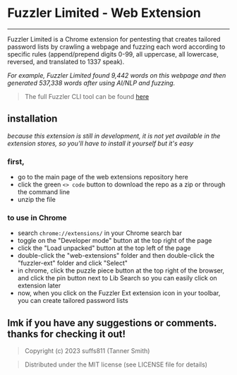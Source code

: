 # Fuzzler Limited - Web Extension
--------------
Fuzzler Limited is a Chrome extension for pentesting that creates tailored password lists by crawling a webpage and fuzzing each word according to specific rules (append/prepend digits 0-99, all uppercase, all lowercase, reversed, and translated to 1337 speak).

*For example, Fuzzler Limited found 9,442 words on this webpage and then generated 537,338 words after using AI/NLP and fuzzing.*

> The full Fuzzler CLI tool can be found [here](https://github.com/suffs811/fuzzler)

## installation
*because this extension is still in development, it is not yet available in the extension stores, so you'll have to install it yourself but it's easy*

### first,
- go to the main page of the web extensions repository here 
- click the green `<> code` button to download the repo as a zip or through the command line
- unzip the file

### to use in Chrome
- search `chrome://extensions/` in your Chrome search bar
- toggle on the "Developer mode" button at the top right of the page
- click the "Load unpacked" button at the top left of the page
- double-click the "web-extensions" folder and then double-click the "fuzzler-ext" folder and click "Select"
- in chrome, click the puzzle piece button at the top right of the browser, and click the pin button next to Lib Search so you can easily click on extension later
- now, when you click on the Fuzzler Ext extension icon in your toolbar, you can create tailored password lists

## lmk if you have any suggestions or comments. thanks for checking it out! 

> Copyright (c) 2023 suffs811 (Tanner Smith)

> Distributed under the MIT license (see LICENSE file for details)
